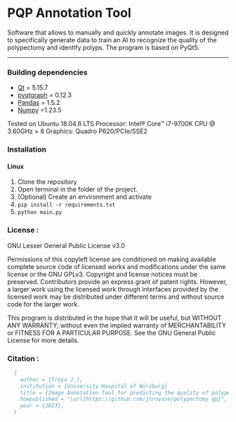 PQP Annotation Tool
====================

Software that allows to manually and quickly annotate images.
It is designed to specifically generate data to train an AI to recognize the quality of the polypectomy and identify polyps.
The program is based on PyQt5.

-----------

### Building dependencies
* [Qt](https://www.qt.io/) = 5.15.7
* [pyqtgraph](https://www.pyqtgraph.org/) = 0.12.3
* [Pandas](https://pandas.pydata.org/) = 1.5.2
* [Numpy](https://numpy.org/) =1.23.5

Tested on Ubuntu 18.04.6 LTS
Processor: Intel® Core™ i7-9700K CPU @ 3.60GHz × 8
Graphics: Quadro P620/PCIe/SSE2

### Installation

#### Linux

1. Clone the repository
2. Open terminal in the folder of the project.
3. (Optional) Create an environment and activate
3. ```pip install -r requirements.txt```
4. ```python main.py```


### License :

GNU Lesser General Public License v3.0 

Permissions of this copyleft license are conditioned on making available complete source code of licensed works and modifications under the same license or the GNU GPLv3. Copyright and license notices must be preserved. Contributors provide an express grant of patent rights. However, a larger work using the licensed work through interfaces provided by the licensed work may be distributed under different terms and without source code for the larger work.

This program is distributed in the hope that it will be useful, but WITHOUT ANY WARRANTY; without even the implied warranty of MERCHANTABILITY or FITNESS FOR A PARTICULAR PURPOSE. See the GNU General Public License for more details.


### Citation :

```bib
  {
    author = {Troya J.},
    institution = {University Hospital of Würzburg}
    title = {Image Annotation Tool for predicting the quality of polypectomies},
    howpublished = "\url{https://github.com/jtroyase/polypectomy_qp}",
    year = {2023},
  }
```
